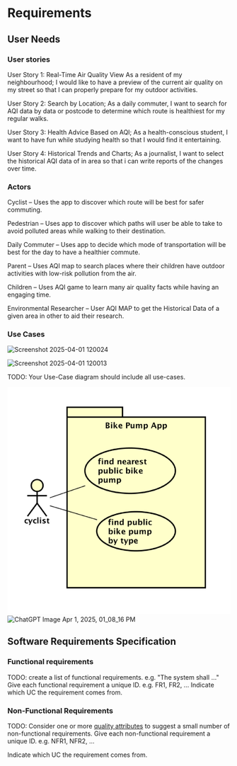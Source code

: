 # Requirements

## User Needs

### User stories
User Story 1: Real-Time Air Quality View
As a resident of my neighbourhood;
I would like to have a preview of the current air quality on my street so that I can properly prepare for my outdoor activities.

User Story 2: Search by Location;
As a daily commuter,
I want to search for AQI data by data or postcode to determine which route is healthiest for my regular walks.

User Story 3: Health Advice Based on AQI;
As a health-conscious student,
I want to have fun while studying health so that I would find it entertaining.

User Story 4: Historical Trends and Charts;
As a journalist,
I want to select the historical AQI data of in area so that i can write reports of the changes over time.

### Actors

Cyclist – Uses the app to discover which route will be best for safer commuting. 

Pedestrian – Uses app to discover which paths will user be able to take to avoid polluted areas while walking to their destination.

Daily Commuter – Uses app to decide which mode of transportation will be best for the day to have a healthier commute. 

Parent – Uses AQI map to search places where their children have outdoor activities with low-risk pollution from the air.

Children  – Uses AQI game to learn many air quality facts while having an engaging time.

Environmental Researcher – User AQI MAP to get the Historical Data of a given area in other to aid their research.

### Use Cases

![Screenshot 2025-04-01 120024](https://github.com/user-attachments/assets/b2248279-5552-465f-a35e-2f4334fe6ca4)


![Screenshot 2025-04-01 120013](https://github.com/user-attachments/assets/7a0d611f-ca10-4a42-8522-09f2a54fd889)


TODO: Your Use-Case diagram should include all use-cases.

![Insert your Use-Case Diagram Here](images/use-case.png)
![ChatGPT Image Apr 1, 2025, 01_08_16 PM](https://github.com/user-attachments/assets/859a040e-8c3d-4265-a5fb-638a506b857c)




## Software Requirements Specification
### Functional requirements
TODO: create a list of functional requirements. 
    e.g. "The system shall ..."
    Give each functional requirement a unique ID. e.g. FR1, FR2, ...
    Indicate which UC the requirement comes from.


### Non-Functional Requirements
TODO: Consider one or more [quality attributes](https://en.wikipedia.org/wiki/ISO/IEC_9126) to suggest a small number of non-functional requirements.
Give each non-functional requirement a unique ID. e.g. NFR1, NFR2, ...

Indicate which UC the requirement comes from.
